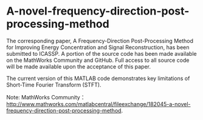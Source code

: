 # A-novel-frequency-direction-post-processing-method
The corresponding paper, A Frequency-Direction Post-Processing Method for Improving Energy Concentration and Signal Reconstruction, has been submitted to ICASSP. A portion of the source code has been made available on the MathWorks Community and GitHub. Full access to all source code will be made available upon the acceptance of this paper.

The current version of this MATLAB code demonstrates key limitations of Short-Time Fourier Transform (STFT).

Note: MathWorks Community：http://www.mathworks.com/matlabcentral/fileexchange/182045-a-novel-frequency-direction-post-processing-method.
